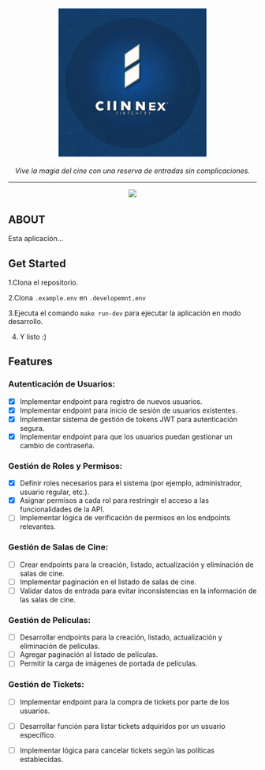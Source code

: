 <h3 align="center">
  <img src="assets/logo.jpg" width="300" alt="Logo"/><br/>
</h3>

<div align="center"><i>Vive la magia del cine con una reserva de entradas sin complicaciones.</i></div>

<hr />

<p align="center">
  <a href="https://skillicons.dev">
    <img src="https://skillicons.dev/icons?i=,go,github" />
  </a>
</p>

## ABOUT
Esta aplicación...

## Get Started
1.Clona el repositorio.

2.Clona `.example.env` en `.developemnt.env`

3.Ejecuta el comando `make run-dev` para ejecutar la aplicación en modo desarrollo.

4. Y listo :)

## Features 

### Autenticación de Usuarios:
- [x] Implementar endpoint para registro de nuevos usuarios.
- [x] Implementar endpoint para inicio de sesión de usuarios existentes.
- [X] Implementar sistema de gestión de tokens JWT para autenticación segura.
- [X] Implementar endpoint para que los usuarios puedan gestionar un cambio de contraseña. 

### Gestión de Roles y Permisos:
- [x] Definir roles necesarios para el sistema (por ejemplo, administrador, usuario regular, etc.).
- [x] Asignar permisos a cada rol para restringir el acceso a las funcionalidades de la API.
- [ ] Implementar lógica de verificación de permisos en los endpoints relevantes.

### Gestión de Salas de Cine:
- [ ] Crear endpoints para la creación, listado, actualización y eliminación de salas de cine.
- [ ] Implementar paginación en el listado de salas de cine.
- [ ] Validar datos de entrada para evitar inconsistencias en la información de las salas de cine.

### Gestión de Películas:
- [ ] Desarrollar endpoints para la creación, listado, actualización y eliminación de películas.
- [ ] Agregar paginación al listado de películas.
- [ ] Permitir la carga de imágenes de portada de películas.

### Gestión de Tickets:
- [ ] Implementar endpoint para la compra de tickets por parte de los usuarios.
- [ ] Desarrollar función para listar tickets adquiridos por un usuario específico.
- [ ] Implementar lógica para cancelar tickets según las políticas establecidas.

